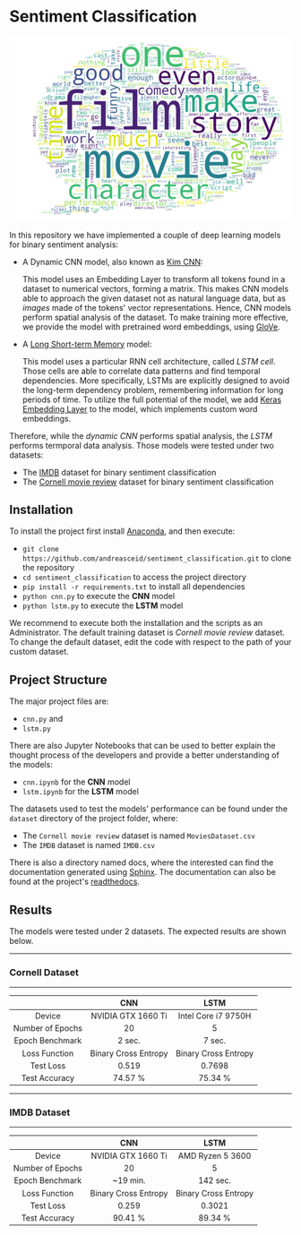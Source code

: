 # Sentiment Classification

![Movie Critics Classification](wordcloud_illustration.png)

In this repository we have implemented a couple of deep learning models for binary sentiment analysis:
* A Dynamic CNN model, also known as [Kim CNN](https://arxiv.org/abs/1408.5882v2): 
    
    This model uses an Embedding Layer to transform all tokens found in a dataset to numerical vectors, forming a matrix. This makes CNN models able to approach the given dataset not as natural language data, but as *images* made of the tokens' vector representations. Hence, CNN models perform spatial analysis of the dataset. To make training more effective, we provide the model with pretrained word embeddings, using [GloVe](https://nlp.stanford.edu/projects/glove/).
* A [Long Short-term Memory](https://doi.org/10.1162/neco.1997.9.8.1735) model:
    
    This model uses a particular RNN cell architecture, called *LSTM cell*. Those cells are able to correlate data patterns and find temporal dependencies. More specifically, LSTMs are explicitly designed to avoid the long-term dependency problem, remembering information for long periods of time. To utilize the full potential of the model, we add [Keras Embedding Layer](https://keras.io/api/layers/core_layers/embedding/) to the model, which implements custom word embeddings. 

Therefore, while the *dynamic CNN* performs spatial analysis, the *LSTM* performs termporal data analysis. Those models were tested under two datasets:
* The [IMDB](https://www.kaggle.com/lakshmi25npathi/imdb-dataset-of-50k-movie-reviews) dataset for binary sentiment classification
* The [Cornell movie review](https://www.cs.cornell.edu/people/pabo/movie-review-data/) dataset for binary sentiment classification

## Installation

To install the project first install [Anaconda](https://docs.anaconda.com/anaconda/install/), and then execute:
* `git clone https://github.com/andreasceid/sentiment_classification.git` to clone the repository
* `cd sentiment_classification` to access the project directory
* `pip install -r requirements.txt` to install all dependencies
* `python cnn.py` to execute the **CNN** model
* `python lstm.py` to execute the **LSTM** model

We recommend to execute both the installation and the scripts as an Administrator. The default training dataset is *Cornell movie review* dataset. To change the default dataset, edit the code with respect to the path of your custom dataset.
   
## Project Structure

The major project files are:
* `cnn.py` and
* `lstm.py`

There are also Jupyter Notebooks that can be used to better explain the thought process of the developers and provide a better understanding of the models:
* `cnn.ipynb` for the **CNN** model
* `lstm.ipynb` for the **LSTM** model

The datasets used to test the models' performance can be found under the `dataset` directory of the project folder, where:
* The `Cornell movie review` dataset is named `MoviesDataset.csv`
* The `IMDB` dataset is named `IMDB.csv`

There is also a directory named docs, where the interested can find the documentation generated using [Sphinx](https://www.sphinx-doc.org/en/master/index.html). The documentation can also be found at the project's [readthedocs](https://sentiment-classification.readthedocs.io/en/latest/index.html).

## Results

The models were tested under 2 datasets. The expected results are shown below.

-------
### Cornell Dataset

-------
|                	|          CNN          	|          LSTM         	|
|:----------------:	|:---------------------:	|:---------------------:	|
|      Device      	|   NVIDIA GTX 1660 Ti  	|  Intel Core i7 9750H  	|
| Number of Epochs 	|         20        	    |         5             	|
| Epoch  Benchmark 	|         2 sec.        	|         7 sec.        	|
|  Loss  Function  	| Binary  Cross Entropy 	| Binary  Cross Entropy 	|
|     Test Loss    	|         0.519         	|         0.7698        	|
|   Test Accuracy  	|        74.57 %        	|        75.34 %        	|

-------
### IMDB Dataset

-------
|                	|          CNN          	|          LSTM         	|
|:----------------:	|:---------------------:	|:---------------------:	|
|      Device      	|   NVIDIA GTX 1660 Ti  	|  AMD Ryzen 5 3600       	|
| Number of Epochs 	|         20        	    |         5             	|
| Epoch  Benchmark 	|         ~19 min.        	|         142 sec.        	|
|  Loss  Function  	| Binary  Cross Entropy 	| Binary  Cross Entropy 	|
|     Test Loss    	|         0.259         	|         0.3021        	|
|   Test Accuracy  	|        90.41 %        	|        89.34 %        	|

